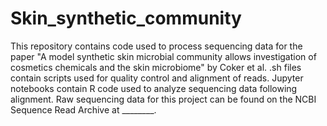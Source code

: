 # Skin_synthetic_community
This repository contains code used to process sequencing data for the paper "A model synthetic skin microbial community allows investigation of cosmetics chemicals and the skin microbiome" by Coker et al.
.sh files contain scripts used for quality control and alignment of reads.
Jupyter notebooks contain R code used to analyze sequencing data following alignment. 
Raw sequencing data for this project can be found on the NCBI Sequence Read Archive at ________.

